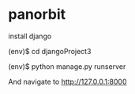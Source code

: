 # panorbit
install django

(env)$ cd djangoProject3

(env)$ python manage.py runserver

 And navigate to http://127.0.0.1:8000
